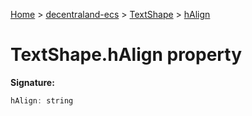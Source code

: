 [Home](./index) &gt; [decentraland-ecs](./decentraland-ecs.md) &gt; [TextShape](./decentraland-ecs.textshape.md) &gt; [hAlign](./decentraland-ecs.textshape.halign.md)

# TextShape.hAlign property


**Signature:**
```javascript
hAlign: string
```
